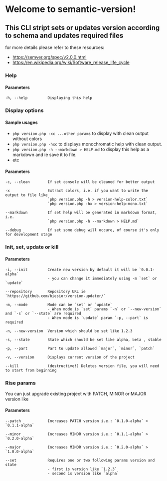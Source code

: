 
# Welcome to semantic-version!  


## This CLI stript sets or updates version according to schema and updates required files  
for more details please refer to these resources:  
- https://semver.org/spec/v2.0.0.html  
- https://en.wikipedia.org/wiki/Software_release_life_cycle  


### Help  


#### Parameters  

```
-h, --help         Displaying this help
```

### Display options  


#### Sample usages  
- `php version.php -xc ...other params` to display with clean output without colors  
- `php version.php -hxc` to displays monochromatic help with clean output.  
- `php version.php -h --markdown > HELP.md` to display this help as a markdown and ie save it to file.  
- etc  


#### Parameters  

```
-c, --clean        If set console will be cleaned for better output

-x                 Extract colors, i.e. if you want to write the output to file like 
                   `php version.php -h > version-help-color.txt`
                   `php version.php -hx > version-help-mono.txt`

--markdown         If set help will be generated in markdown format, i.e.
                   `php version.php -h --markdown > HELP.md`

--debug            If set some debug will occure, of course it's only for development stage
```

### Init, set, update or kill  


#### Parameters  

```
-i, --init         Create new version by default it will be `0.0.1-alpha`
                   - you can change it immediately using -m `set` or `update`

--repository       Repository URL ie `https://github.com/biesior/version-updater/`

-m, --mode         Mode can be `set` or `update` 
                   - When mode is `set` params `-n` or `--new-version` and `-s` or `--state` are required 
                   - When mode is `update` param `-p, --part` is required

-n, --new-version  Version which should be set like 1.2.3

-s, --state        State which should be set like alpha, beta , stable

-p, --part         Part to update allowed `major`, `minor`, `patch`

-v, --version      Displays current version of the project

--kill             (destructive!) Deletes version file, you will need to start from beginning
```

### Rise params  
You can just upgrade existing project with PATCH, MINOR or MAJOR version like  


#### Parameters  

```
--patch            Increases PATCH version i.e.: `0.1.0-alpha` > `0.1.1-alpha`

--minor            Increases MINOR version i.e.: `0.1.1-alpha` > `0.2.0-alpha`

--major            Increases MINOR version i.e.: `0.2.0-alpha` > `1.0.0-alpha`

--set              Requires one or two following params version and state
                   - first is version like `1.2.3`
                   - second is version like `alpha`
```
